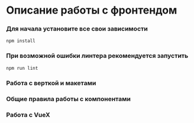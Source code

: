 # Описание работы с фронтендом

### Для начала установите все свои зависимости
```
npm install
```
### При возможной ошибки линтера рекомендуется запустить
```
npm run lint
```

### Работа с верткой и макетами

### Общие правила работы с компонентами

### Работа с VueX
